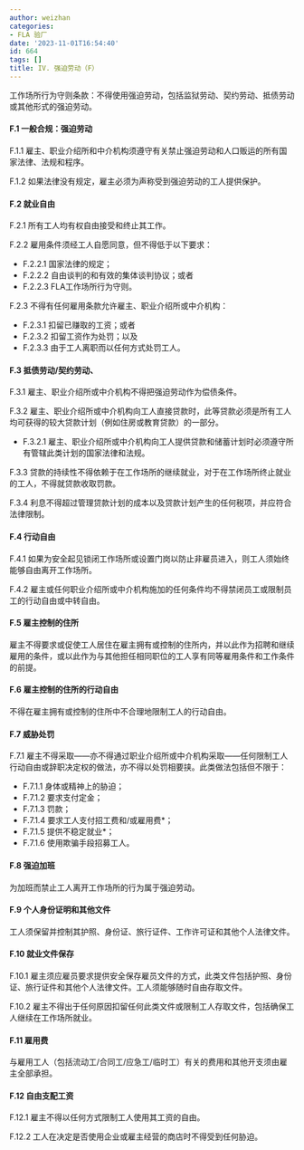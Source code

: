 ```yaml
---
author: weizhan
categories:
- FLA 验厂
date: '2023-11-01T16:54:40'
id: 664
tags: []
title: IV. 强迫劳动（F）
---
```


工作场所行为守则条款：不得使用强迫劳动，包括监狱劳动、契约劳动、抵债劳动或其他形式的强迫劳动。

#### F.1 一般合规：强迫劳动

F.1.1 雇主、职业介绍所和中介机构须遵守有关禁止强迫劳动和人口贩运的所有国家法律、法规和程序。

F.1.2 如果法律没有规定，雇主必须为声称受到强迫劳动的工人提供保护。

#### F.2 就业自由

F.2.1 所有工人均有权自由接受和终止其工作。

F.2.2 雇用条件须经工人自愿同意，但不得低于以下要求：

  * F.2.2.1 国家法律的规定；
  * F.2.2.2 自由谈判的和有效的集体谈判协议；或者
  * F.2.2.3 FLA工作场所行为守则。

F.2.3 不得有任何雇用条款允许雇主、职业介绍所或中介机构：

  * F.2.3.1 扣留已赚取的工资；或者
  * F.2.3.2 扣留工资作为处罚；以及
  * F.2.3.3 由于工人离职而以任何方式处罚工人。

#### F.3 抵债劳动/契约劳动、

F.3.1 雇主、职业介绍所或中介机构不得把强迫劳动作为偿债条件。

F.3.2 雇主、职业介绍所或中介机构向工人直接贷款时，此等贷款必须是所有工人均可获得的较大贷款计划（例如住房或教育贷款）的一部分。

  * F.3.2.1 雇主、职业介绍所或中介机构向工人提供贷款和储蓄计划时必须遵守所有管辖此类计划的国家法律和法规。

F.3.3 贷款的持续性不得依赖于在工作场所的继续就业，对于在工作场所终止就业的工人，不得就贷款收取罚款。

F.3.4 利息不得超过管理贷款计划的成本以及贷款计划产生的任何税项，并应符合法律限制。

#### F.4 行动自由

F.4.1 如果为安全起见锁闭工作场所或设置门岗以防止非雇员进入，则工人须始终能够自由离开工作场所。

F.4.2 雇主或任何职业介绍所或中介机构施加的任何条件均不得禁闭员工或限制员工的行动自由或中转自由。

#### F.5 雇主控制的住所

雇主不得要求或促使工人居住在雇主拥有或控制的住所内，并以此作为招聘和继续雇用的条件，或以此作为与其他担任相同职位的工人享有同等雇用条件和工作条件的前提。

#### F.6 雇主控制的住所的行动自由

不得在雇主拥有或控制的住所中不合理地限制工人的行动自由。

#### F.7 威胁处罚

F.7.1 雇主不得采取——亦不得通过职业介绍所或中介机构采取——任何限制工人行动自由或辞职决定权的做法，亦不得以处罚相要挟。此类做法包括但不限于：

  * F.7.1.1 身体或精神上的胁迫；
  * F.7.1.2 要求支付定金；
  * F.7.1.3 罚款；
  * F.7.1.4 要求工人支付招工费和/或雇用费*；
  * F.7.1.5 提供不稳定就业*；
  * F.7.1.6 使用欺骗手段招募工人。

#### F.8 强迫加班

为加班而禁止工人离开工作场所的行为属于强迫劳动。

#### F.9 个人身份证明和其他文件

工人须保留并控制其护照、身份证、旅行证件、工作许可证和其他个人法律文件。

#### F.10 就业文件保存

F.10.1 雇主须应雇员要求提供安全保存雇员文件的方式，此类文件包括护照、身份证、旅行证件和其他个人法律文件。工人须能够随时自由存取文件。

F.10.2 雇主不得出于任何原因扣留任何此类文件或限制工人存取文件，包括确保工人继续在工作场所就业。

#### F.11 雇用费

与雇用工人（包括流动工/合同工/应急工/临时工）有关的费用和其他开支须由雇主全部承担。

#### F.12 自由支配工资

F.12.1 雇主不得以任何方式限制工人使用其工资的自由。

F.12.2 工人在决定是否使用企业或雇主经营的商店时不得受到任何胁迫。

